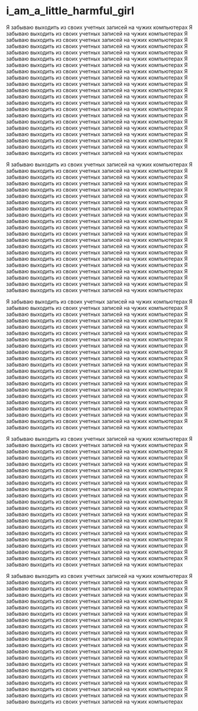 # i_am_a_little_harmful_girl

Я забываю выходить из своих учетных записей на чужих компьютерах
Я забываю выходить из своих учетных записей на чужих компьютерах
Я забываю выходить из своих учетных записей на чужих компьютерах
Я забываю выходить из своих учетных записей на чужих компьютерах
Я забываю выходить из своих учетных записей на чужих компьютерах
Я забываю выходить из своих учетных записей на чужих компьютерах
Я забываю выходить из своих учетных записей на чужих компьютерах
Я забываю выходить из своих учетных записей на чужих компьютерах
Я забываю выходить из своих учетных записей на чужих компьютерах
Я забываю выходить из своих учетных записей на чужих компьютерах
Я забываю выходить из своих учетных записей на чужих компьютерах
Я забываю выходить из своих учетных записей на чужих компьютерах
Я забываю выходить из своих учетных записей на чужих компьютерах
Я забываю выходить из своих учетных записей на чужих компьютерах
Я забываю выходить из своих учетных записей на чужих компьютерах
Я забываю выходить из своих учетных записей на чужих компьютерах
Я забываю выходить из своих учетных записей на чужих компьютерах
Я забываю выходить из своих учетных записей на чужих компьютерах
Я забываю выходить из своих учетных записей на чужих компьютерах
Я забываю выходить из своих учетных записей на чужих компьютерах
Я забываю выходить из своих учетных записей на чужих компьютерах

Я забываю выходить из своих учетных записей на чужих компьютерах
Я забываю выходить из своих учетных записей на чужих компьютерах
Я забываю выходить из своих учетных записей на чужих компьютерах
Я забываю выходить из своих учетных записей на чужих компьютерах
Я забываю выходить из своих учетных записей на чужих компьютерах
Я забываю выходить из своих учетных записей на чужих компьютерах
Я забываю выходить из своих учетных записей на чужих компьютерах
Я забываю выходить из своих учетных записей на чужих компьютерах
Я забываю выходить из своих учетных записей на чужих компьютерах
Я забываю выходить из своих учетных записей на чужих компьютерах
Я забываю выходить из своих учетных записей на чужих компьютерах
Я забываю выходить из своих учетных записей на чужих компьютерах
Я забываю выходить из своих учетных записей на чужих компьютерах
Я забываю выходить из своих учетных записей на чужих компьютерах
Я забываю выходить из своих учетных записей на чужих компьютерах
Я забываю выходить из своих учетных записей на чужих компьютерах
Я забываю выходить из своих учетных записей на чужих компьютерах
Я забываю выходить из своих учетных записей на чужих компьютерах
Я забываю выходить из своих учетных записей на чужих компьютерах
Я забываю выходить из своих учетных записей на чужих компьютерах
Я забываю выходить из своих учетных записей на чужих компьютерах

Я забываю выходить из своих учетных записей на чужих компьютерах
Я забываю выходить из своих учетных записей на чужих компьютерах
Я забываю выходить из своих учетных записей на чужих компьютерах
Я забываю выходить из своих учетных записей на чужих компьютерах
Я забываю выходить из своих учетных записей на чужих компьютерах
Я забываю выходить из своих учетных записей на чужих компьютерах
Я забываю выходить из своих учетных записей на чужих компьютерах
Я забываю выходить из своих учетных записей на чужих компьютерах
Я забываю выходить из своих учетных записей на чужих компьютерах
Я забываю выходить из своих учетных записей на чужих компьютерах
Я забываю выходить из своих учетных записей на чужих компьютерах
Я забываю выходить из своих учетных записей на чужих компьютерах
Я забываю выходить из своих учетных записей на чужих компьютерах
Я забываю выходить из своих учетных записей на чужих компьютерах
Я забываю выходить из своих учетных записей на чужих компьютерах
Я забываю выходить из своих учетных записей на чужих компьютерах
Я забываю выходить из своих учетных записей на чужих компьютерах
Я забываю выходить из своих учетных записей на чужих компьютерах
Я забываю выходить из своих учетных записей на чужих компьютерах
Я забываю выходить из своих учетных записей на чужих компьютерах
Я забываю выходить из своих учетных записей на чужих компьютерах

Я забываю выходить из своих учетных записей на чужих компьютерах
Я забываю выходить из своих учетных записей на чужих компьютерах
Я забываю выходить из своих учетных записей на чужих компьютерах
Я забываю выходить из своих учетных записей на чужих компьютерах
Я забываю выходить из своих учетных записей на чужих компьютерах
Я забываю выходить из своих учетных записей на чужих компьютерах
Я забываю выходить из своих учетных записей на чужих компьютерах
Я забываю выходить из своих учетных записей на чужих компьютерах
Я забываю выходить из своих учетных записей на чужих компьютерах
Я забываю выходить из своих учетных записей на чужих компьютерах
Я забываю выходить из своих учетных записей на чужих компьютерах
Я забываю выходить из своих учетных записей на чужих компьютерах
Я забываю выходить из своих учетных записей на чужих компьютерах
Я забываю выходить из своих учетных записей на чужих компьютерах
Я забываю выходить из своих учетных записей на чужих компьютерах
Я забываю выходить из своих учетных записей на чужих компьютерах
Я забываю выходить из своих учетных записей на чужих компьютерах
Я забываю выходить из своих учетных записей на чужих компьютерах
Я забываю выходить из своих учетных записей на чужих компьютерах
Я забываю выходить из своих учетных записей на чужих компьютерах
Я забываю выходить из своих учетных записей на чужих компьютерах

Я забываю выходить из своих учетных записей на чужих компьютерах
Я забываю выходить из своих учетных записей на чужих компьютерах
Я забываю выходить из своих учетных записей на чужих компьютерах
Я забываю выходить из своих учетных записей на чужих компьютерах
Я забываю выходить из своих учетных записей на чужих компьютерах
Я забываю выходить из своих учетных записей на чужих компьютерах
Я забываю выходить из своих учетных записей на чужих компьютерах
Я забываю выходить из своих учетных записей на чужих компьютерах
Я забываю выходить из своих учетных записей на чужих компьютерах
Я забываю выходить из своих учетных записей на чужих компьютерах
Я забываю выходить из своих учетных записей на чужих компьютерах
Я забываю выходить из своих учетных записей на чужих компьютерах
Я забываю выходить из своих учетных записей на чужих компьютерах
Я забываю выходить из своих учетных записей на чужих компьютерах
Я забываю выходить из своих учетных записей на чужих компьютерах
Я забываю выходить из своих учетных записей на чужих компьютерах
Я забываю выходить из своих учетных записей на чужих компьютерах
Я забываю выходить из своих учетных записей на чужих компьютерах
Я забываю выходить из своих учетных записей на чужих компьютерах
Я забываю выходить из своих учетных записей на чужих компьютерах
Я забываю выходить из своих учетных записей на чужих компьютерах
